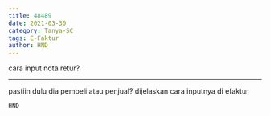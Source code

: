 ```yaml
---
title: 48489
date: 2021-03-30
category: Tanya-SC
tags: E-Faktur
author: HND
---
```


cara input nota retur?

---

pastiin dulu dia pembeli atau penjual? dijelaskan cara inputnya di efaktur

`HND`
